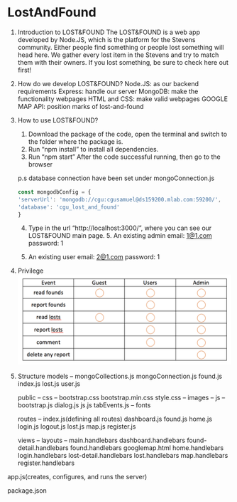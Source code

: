 # LostAndFound

1.  Introduction to LOST&FOUND
    The LOST&FOUND is a web app developed by Node.JS, which is the platform for the Stevens community. Either people find something or people lost something will head here. We gather every lost item in the Stevens and try to match them with their owners. If you lost something, be sure to check here out first!

2. How do we develop LOST&FOUND?
	  Node.JS: as our backend requirements
	  Express: handle our server
	  MongoDB: make the functionality webpages
	  HTML and CSS: make valid webpages
	  GOOGLE MAP API: position marks of lost-and-found

3. How to use LOST&FOUND?
   1. Download the package of the code, open the terminal and switch to the folder where the package is.
	 2. Run “npm install” to install all dependencies.
	 3. Run “npm start”
	    After the code successful running, then go to the browser

	  p.s database connection have been set under mongoConnection.js 
  
  	```javascript
  	const mongodbConfig = {
  	'serverUrl': 'mongodb://cgu:cgusamuel@ds159200.mlab.com:59200/',
  	'database': 'cgu_lost_and_found'
  	}
  	```
  
  	 4. Type in the url “http://localhost:3000/”, where you can see our LOST&FOUND main page.
         5. An existing admin
	 email: 1@1.com
	 password: 1
	
  	6. An existing user
	 email: 2@1.com
	 password: 1



4. Privilege
![image](https://github.com/haoweichen/LostAndFound/blob/master/Screen%20Shot%202017-05-16%20at%2012.16.07%20PM.png)

5. Structure
	models – mongoCollections.js
		 mongoConnection.js
		 found.js
		 index.js
		 lost.js
		 user.js

	public – css – bootstrap.css
		       bootstrap.min.css
		       style.css
		– images
 		– js – bootstrap.js
		       dialog.js
		       js.js
                       tabEvents.js
		– fonts

	routes – index.js(defining all routes)
		 dashboard.js
		 found.js
		 home.js
        	 login.js
                 logout.js
                 lost.js
		 map.js
                 register.js

	views – layouts – main.handlebars
		dashboard.handlebars
		found-detail.handlebars
		found.handlebars
		googlemap.html
		home.handlebars
		login.handlebars
		lost-detail.handlebars
		lost.handlebars
		map.handlebars
		register.handlebars

app.js(creates, configures, and runs the server)

package.json
